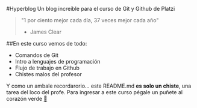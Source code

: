 #Hyperblog
Un blog increíble para el curso de Git y Github de Platzi
> "1 por ciento mejor cada día, 37 veces mejor cada año"
>- James Clear

##En este curso vemos de todo:
* Comandos de Git
* Intro a lenguajes de programación
* Flujo de trabajo en Github
* Chistes malos del profesor

Y como un ambale recordarorio... este README.md **es solo un chiste**, una tarea del loco del profe. Para ingresar a este curso pégale un puñete al corazón verde [💚](https://platzi.com/cursos/git-github/)